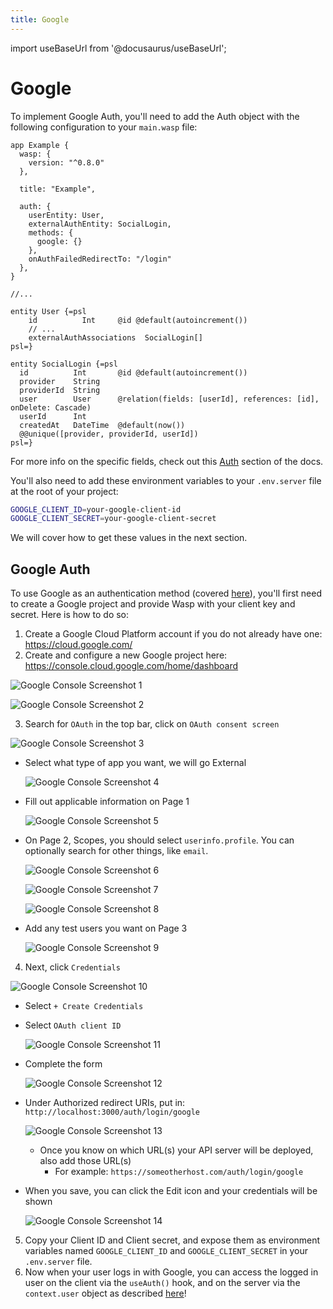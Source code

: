 ```yaml
---
title: Google
---
```


import useBaseUrl from '@docusaurus/useBaseUrl';

# Google

To implement Google Auth, you'll need to add the Auth object with the following configuration to your `main.wasp` file:
```wasp title="main.wasp"
app Example {
  wasp: {
    version: "^0.8.0"
  },

  title: "Example",

  auth: {
    userEntity: User,
    externalAuthEntity: SocialLogin,
    methods: {
      google: {}
    },
    onAuthFailedRedirectTo: "/login"
  },
}

//...

entity User {=psl
    id          Int     @id @default(autoincrement())
    // ...
    externalAuthAssociations  SocialLogin[]
psl=}

entity SocialLogin {=psl
  id          Int       @id @default(autoincrement())
  provider    String
  providerId  String
  user        User      @relation(fields: [userId], references: [id], onDelete: Cascade)
  userId      Int
  createdAt   DateTime  @default(now())
  @@unique([provider, providerId, userId])
psl=}
```

For more info on the specific fields, check out this [Auth](../language/features#social-login-providers-oauth-20) section of the docs.


You'll also need to add these environment variables to your `.env.server` file at the root of your project:

```bash title=".env.server"
GOOGLE_CLIENT_ID=your-google-client-id
GOOGLE_CLIENT_SECRET=your-google-client-secret
```
We will cover how to get these values in the next section.

## Google Auth

To use Google as an authentication method (covered [here](/docs/language/features#social-login-providers-oauth-20)), you'll first need to create a Google project and provide Wasp with your client key and secret. Here is how to do so:

1. Create a Google Cloud Platform account if you do not already have one: https://cloud.google.com/
2. Create and configure a new Google project here: https://console.cloud.google.com/home/dashboard

  ![Google Console Screenshot 1](../../static/img/integrations-google-1.jpg)

  ![Google Console Screenshot 2](../../static/img/integrations-google-2.jpg)

3. Search for `OAuth` in the top bar, click on `OAuth consent screen`

  ![Google Console Screenshot 3](../../static/img/integrations-google-3.jpg)

  - Select what type of app you want, we will go External

    ![Google Console Screenshot 4](../../static/img/integrations-google-4.jpg)

  - Fill out applicable information on Page 1

    ![Google Console Screenshot 5](../../static/img/integrations-google-5.jpg)

  - On Page 2, Scopes, you should select `userinfo.profile`. You can optionally search for other things, like `email`.

    ![Google Console Screenshot 6](../../static/img/integrations-google-6.jpg)

    ![Google Console Screenshot 7](../../static/img/integrations-google-7.jpg)

    ![Google Console Screenshot 8](../../static/img/integrations-google-8.jpg)

  - Add any test users you want on Page 3

    ![Google Console Screenshot 9](../../static/img/integrations-google-9.jpg)

4. Next, click `Credentials`

  ![Google Console Screenshot 10](../../static/img/integrations-google-10.jpg)

  - Select `+ Create Credentials`
  - Select `OAuth client ID`

    ![Google Console Screenshot 11](../../static/img/integrations-google-11.jpg)

  - Complete the form

    ![Google Console Screenshot 12](../../static/img/integrations-google-12.jpg)

  - Under Authorized redirect URIs, put in: `http://localhost:3000/auth/login/google`

    ![Google Console Screenshot 13](../../static/img/integrations-google-13.jpg)

    - Once you know on which URL(s) your API server will be deployed, also add those URL(s)
      - For example: `https://someotherhost.com/auth/login/google`
  - When you save, you can click the Edit icon and your credentials will be shown

    ![Google Console Screenshot 14](../../static/img/integrations-google-14.jpg)

5. Copy your Client ID and Client secret, and expose them as environment variables named `GOOGLE_CLIENT_ID` and `GOOGLE_CLIENT_SECRET` in your `.env.server` file.
6. Now when your user logs in with Google, you can access the logged in user on the client via the `useAuth()` hook, and on the server via the `context.user` object as described [here](/docs/language/features#accessing-the-currently-logged-in-user)!
